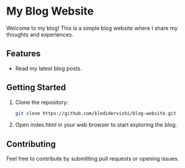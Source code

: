 # My Blog Website
 
 Welcome to my blog! This is a simple blog website where I share my thoughts and experiences.

## Features
- Read my latest blog posts.

## Getting Started
1. Clone the repository:
    ```bash
    git clone https://github.com/kledidervishi/blog-website.git
    ```
2. Open index.html in your web browser to start exploring the blog.

## Contributing
Feel free to contribute by submitting pull requests or opening issues.
